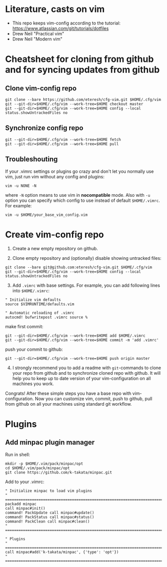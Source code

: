 # Literature, casts on vim
- This repo keeps vim-config according to the tutorial: https://www.atlassian.com/git/tutorials/dotfiles
- Drew Neil "Practical vim"
- Drew Neil "Modern vim"

# Cheatsheet for cloning from github and for syncing updates from github

## Clone vim-config repo
```shell
git clone --bare https://github.com/eteresh/cfg-vim.git $HOME/.cfg/vim
git --git-dir=$HOME/.cfg/vim --work-tree=$HOME checkout master
git --git-dir=$HOME/.cfg/vim --work-tree=$HOME config --local status.showUntrackedFiles no
```

## Synchronize config repo
```shell
git --git-dir=$HOME/.cfg/vim --work-tree=$HOME fetch
git --git-dir=$HOME/.cfg/vim --work-tree=$HOME pull
```

## Troubleshouting
If your .vimrc settings or plugins go crazy and don't let you normally use vim, just run vim without any config and plugins:
```
vim -u NONE -N
```
where `-N` option means to use vim in **nocompatible** mode.
Also with `-u` option you can specify which config to use instead of default `$HOME/.vimrc`. For example:
```
vim -u $HOME/your_base_vim_config.vim
```


# Create vim-config repo
1. Create a new empty repository on github.

2. Clone empty repository and (optionally) disable showing untracked files:
```shell
git clone --bare git@github.com:eteresh/cfg-vim.git $HOME/.cfg/vim
git --git-dir=$HOME/.cfg/vim --work-tree=$HOME config --local status.showUntrackedFiles no
```

3. Add `.vimrc` with base settings. For example, you can add following lines into `$HOME/.vimrc`:
```vim
" Initialize vim defaults
source $VIMRUNTIME/defaults.vim

" Automatic reloading of .vimrc
autocmd! bufwritepost .vimrc source %
```
make first commit:
```shell
git --git-dir=$HOME/.cfg/vim --work-tree=$HOME add $HOME/.vimrc
git --git-dir=$HOME/.cfg/vim --work-tree=$HOME commit -m 'add .vimrc'
```
push your commit to github:
```shell
git --git-dir=$HOME/.cfg/vim --work-tree=$HOME push origin master
```

4. I strongly recommend you to add a readme with `git`-commands to clone your repo from github and to synchronize cloned repo with github. It will help you to keep up to date version of your vim-configuration on all machines you work.

Congrats! After these simple steps you have a base repo with vim-configuration. Now you can customize vim, commit, push to github, pull from github on all your machines using standard git workflow.


# Plugins
## Add minpac plugin manager
Run in shell:
```shell
mkdir -p $HOME/.vim/pack/minpac/opt
cd $HOME/.vim/pack/minpac/opt
git clone https://github.com/k-takata/minpac.git
```

Add to your .vimrc:
```vim
" Initialize minpac to load vim plugins
" ==========================================================================
packadd minpac
call minpac#init()
command! PackUpdate call minpac#update()
command! PackStatus call minpac#status()
command! PackClean call minpac#clean()
" ==========================================================================

" Plugins
" ==========================================================================
call minpac#add('k-takata/minpac', {'type': 'opt'})
" ==========================================================================
```

